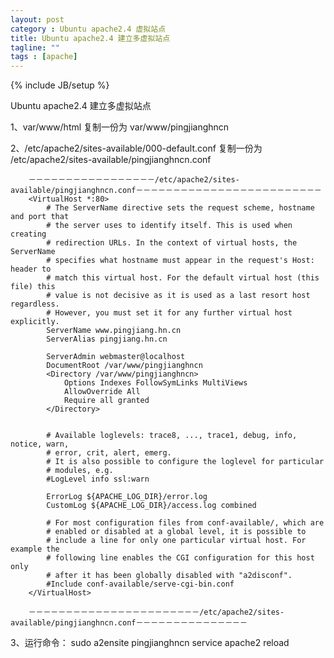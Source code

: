 ```yaml
---
layout: post
category : Ubuntu apache2.4 虚拟站点
title: Ubuntu apache2.4 建立多虚拟站点
tagline: ""
tags : [apache]
---
```

{% include JB/setup %}


Ubuntu apache2.4 建立多虚拟站点

1、var/www/html 复制一份为 var/www/pingjianghncn

2、/etc/apache2/sites-available/000-default.conf 复制一份为 /etc/apache2/sites-available/pingjianghncn.conf

		－－－－－－－－－－－－－－－－－/etc/apache2/sites-available/pingjianghncn.conf－－－－－－－－－－－－－－－－－－－－－－－－－
		<VirtualHost *:80>
			# The ServerName directive sets the request scheme, hostname and port that
			# the server uses to identify itself. This is used when creating
			# redirection URLs. In the context of virtual hosts, the ServerName
			# specifies what hostname must appear in the request's Host: header to
			# match this virtual host. For the default virtual host (this file) this
			# value is not decisive as it is used as a last resort host regardless.
			# However, you must set it for any further virtual host explicitly.
			ServerName www.pingjiang.hn.cn
			ServerAlias pingjiang.hn.cn

			ServerAdmin webmaster@localhost
			DocumentRoot /var/www/pingjianghncn
			<Directory /var/www/pingjianghncn>
				Options Indexes FollowSymLinks MultiViews
				AllowOverride All
				Require all granted
			</Directory>


			# Available loglevels: trace8, ..., trace1, debug, info, notice, warn,
			# error, crit, alert, emerg.
			# It is also possible to configure the loglevel for particular
			# modules, e.g.
			#LogLevel info ssl:warn

			ErrorLog ${APACHE_LOG_DIR}/error.log
			CustomLog ${APACHE_LOG_DIR}/access.log combined

			# For most configuration files from conf-available/, which are
			# enabled or disabled at a global level, it is possible to
			# include a line for only one particular virtual host. For example the
			# following line enables the CGI configuration for this host only
			# after it has been globally disabled with "a2disconf".
			#Include conf-available/serve-cgi-bin.conf
		</VirtualHost>

		－－－－－－－－－－－－－－－－－－－－－－－/etc/apache2/sites-available/pingjianghncn.conf－－－－－－－－－－－－－－－


3、运行命令：
sudo a2ensite pingjianghncn
service apache2 reload
